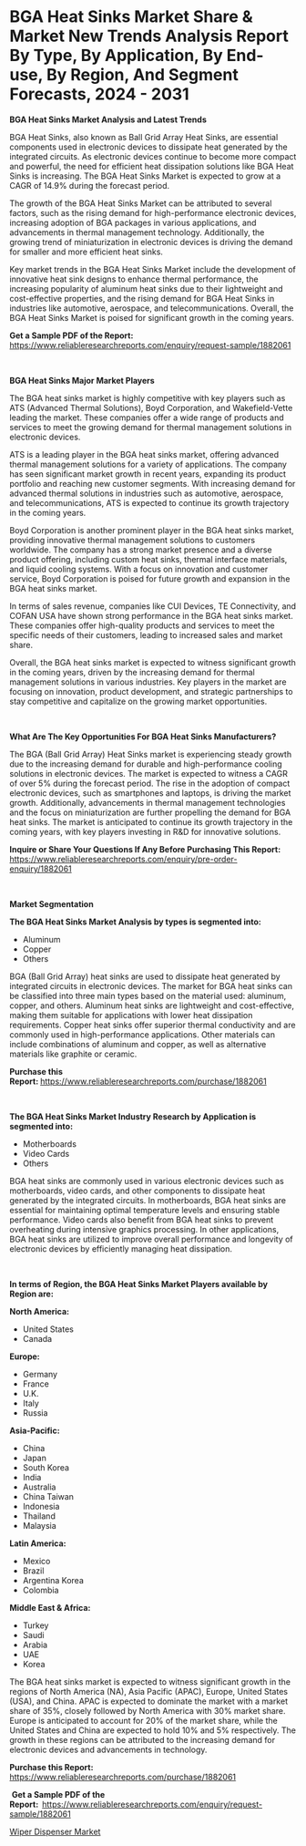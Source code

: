 <p><h1>BGA Heat Sinks Market Share & Market New Trends Analysis Report By Type, By Application, By End-use, By Region, And Segment Forecasts, 2024 - 2031</h1></p><p><strong>BGA Heat Sinks Market Analysis and Latest Trends</strong></p>
<p><p>BGA Heat Sinks, also known as Ball Grid Array Heat Sinks, are essential components used in electronic devices to dissipate heat generated by the integrated circuits. As electronic devices continue to become more compact and powerful, the need for efficient heat dissipation solutions like BGA Heat Sinks is increasing. The BGA Heat Sinks Market is expected to grow at a CAGR of 14.9% during the forecast period.</p><p>The growth of the BGA Heat Sinks Market can be attributed to several factors, such as the rising demand for high-performance electronic devices, increasing adoption of BGA packages in various applications, and advancements in thermal management technology. Additionally, the growing trend of miniaturization in electronic devices is driving the demand for smaller and more efficient heat sinks.</p><p>Key market trends in the BGA Heat Sinks Market include the development of innovative heat sink designs to enhance thermal performance, the increasing popularity of aluminum heat sinks due to their lightweight and cost-effective properties, and the rising demand for BGA Heat Sinks in industries like automotive, aerospace, and telecommunications. Overall, the BGA Heat Sinks Market is poised for significant growth in the coming years.</p></p>
<p><strong>Get a Sample PDF of the Report:&nbsp;</strong> <a href="https://www.reliableresearchreports.com/enquiry/request-sample/1882061">https://www.reliableresearchreports.com/enquiry/request-sample/1882061</a></p>
<p>&nbsp;</p>
<p><strong>BGA Heat Sinks Major Market Players</strong></p>
<p><p>The BGA heat sinks market is highly competitive with key players such as ATS (Advanced Thermal Solutions), Boyd Corporation, and Wakefield-Vette leading the market. These companies offer a wide range of products and services to meet the growing demand for thermal management solutions in electronic devices.</p><p>ATS is a leading player in the BGA heat sinks market, offering advanced thermal management solutions for a variety of applications. The company has seen significant market growth in recent years, expanding its product portfolio and reaching new customer segments. With increasing demand for advanced thermal solutions in industries such as automotive, aerospace, and telecommunications, ATS is expected to continue its growth trajectory in the coming years.</p><p>Boyd Corporation is another prominent player in the BGA heat sinks market, providing innovative thermal management solutions to customers worldwide. The company has a strong market presence and a diverse product offering, including custom heat sinks, thermal interface materials, and liquid cooling systems. With a focus on innovation and customer service, Boyd Corporation is poised for future growth and expansion in the BGA heat sinks market.</p><p>In terms of sales revenue, companies like CUI Devices, TE Connectivity, and COFAN USA have shown strong performance in the BGA heat sinks market. These companies offer high-quality products and services to meet the specific needs of their customers, leading to increased sales and market share.</p><p>Overall, the BGA heat sinks market is expected to witness significant growth in the coming years, driven by the increasing demand for thermal management solutions in various industries. Key players in the market are focusing on innovation, product development, and strategic partnerships to stay competitive and capitalize on the growing market opportunities.</p></p>
<p>&nbsp;</p>
<p><strong>What Are The Key Opportunities For BGA Heat Sinks Manufacturers?</strong></p>
<p><p>The BGA (Ball Grid Array) Heat Sinks market is experiencing steady growth due to the increasing demand for durable and high-performance cooling solutions in electronic devices. The market is expected to witness a CAGR of over 5% during the forecast period. The rise in the adoption of compact electronic devices, such as smartphones and laptops, is driving the market growth. Additionally, advancements in thermal management technologies and the focus on miniaturization are further propelling the demand for BGA heat sinks. The market is anticipated to continue its growth trajectory in the coming years, with key players investing in R&D for innovative solutions.</p></p>
<p><strong>Inquire or Share Your Questions If Any Before Purchasing This Report:</strong> <a href="https://www.reliableresearchreports.com/enquiry/pre-order-enquiry/1882061">https://www.reliableresearchreports.com/enquiry/pre-order-enquiry/1882061</a></p>
<p>&nbsp;</p>
<p><strong>Market Segmentation</strong></p>
<p><strong>The BGA Heat Sinks Market Analysis by types is segmented into:</strong></p>
<p><ul><li>Aluminum</li><li>Copper</li><li>Others</li></ul></p>
<p><p>BGA (Ball Grid Array) heat sinks are used to dissipate heat generated by integrated circuits in electronic devices. The market for BGA heat sinks can be classified into three main types based on the material used: aluminum, copper, and others. Aluminum heat sinks are lightweight and cost-effective, making them suitable for applications with lower heat dissipation requirements. Copper heat sinks offer superior thermal conductivity and are commonly used in high-performance applications. Other materials can include combinations of aluminum and copper, as well as alternative materials like graphite or ceramic.</p></p>
<p><strong>Purchase this Report:&nbsp;</strong><a href="https://www.reliableresearchreports.com/purchase/1882061">https://www.reliableresearchreports.com/purchase/1882061</a></p>
<p>&nbsp;</p>
<p><strong>The BGA Heat Sinks Market Industry Research by Application is segmented into:</strong></p>
<p><ul><li>Motherboards</li><li>Video Cards</li><li>Others</li></ul></p>
<p><p>BGA heat sinks are commonly used in various electronic devices such as motherboards, video cards, and other components to dissipate heat generated by the integrated circuits. In motherboards, BGA heat sinks are essential for maintaining optimal temperature levels and ensuring stable performance. Video cards also benefit from BGA heat sinks to prevent overheating during intensive graphics processing. In other applications, BGA heat sinks are utilized to improve overall performance and longevity of electronic devices by efficiently managing heat dissipation.</p></p>
<p>&nbsp;</p>
<p><strong>In terms of Region, the BGA Heat Sinks Market Players available by Region are:</strong></p>
<p>
    <p> <strong> North America: </strong>
        <ul>
            <li>United States</li>
            <li>Canada</li>
        </ul>
        </p> 
    <p> <strong> Europe: </strong>
        <ul>
            <li>Germany</li>
            <li>France</li>
            <li>U.K.</li>
            <li>Italy</li>
            <li>Russia</li>
        </ul>
        </p> 
    <p> <strong> Asia-Pacific: </strong>
        <ul>
            <li>China</li>
            <li>Japan</li>
            <li>South Korea</li>
            <li>India</li>
            <li>Australia</li>
            <li>China Taiwan</li>
            <li>Indonesia</li>
            <li>Thailand</li>
            <li>Malaysia</li>
        </ul>
        </p> 
    <p> <strong> Latin America: </strong>
        <ul>
            <li>Mexico</li>
            <li>Brazil</li>
            <li>Argentina Korea</li>
            <li>Colombia</li>
        </ul>
        </p> 
    <p> <strong> Middle East & Africa: </strong>
        <ul>
            <li>Turkey</li>
            <li>Saudi</li>
            <li>Arabia</li>
            <li>UAE</li>
            <li>Korea</li>
        </ul>
    </p>
    </p>
<p><p>The BGA heat sinks market is expected to witness significant growth in the regions of North America (NA), Asia Pacific (APAC), Europe, United States (USA), and China. APAC is expected to dominate the market with a market share of 35%, closely followed by North America with 30% market share. Europe is anticipated to account for 20% of the market share, while the United States and China are expected to hold 10% and 5% respectively. The growth in these regions can be attributed to the increasing demand for electronic devices and advancements in technology.</p></p>
<p><strong>Purchase this Report: </strong><a href="https://www.reliableresearchreports.com/purchase/1882061">https://www.reliableresearchreports.com/purchase/1882061</a></p>
<p>&nbsp;<strong>Get a Sample PDF of the Report:&nbsp;&nbsp;</strong><a href="https://www.reliableresearchreports.com/enquiry/request-sample/1882061">https://www.reliableresearchreports.com/enquiry/request-sample/1882061</a></p>
<p><strong></strong></p>
<p><p><a href="https://issuu.com/reportprime-2/docs/wiper-dispenser-market-size-2030.pptx">Wiper Dispenser Market</a></p></p>